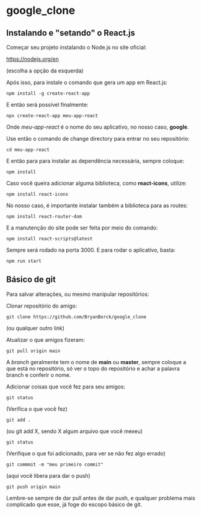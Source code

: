 # google_clone

## Instalando e "setando" o React.js

Começar seu projeto instalando o Node.js no site oficial:

https://nodejs.org/en

(escolha a opção da esquerda)

Após isso, para instale o comando que gera um app em React.js:

```
npm install -g create-react-app
```

E então será possível finalmente:

```
npx create-react-app meu-app-react
```

Onde *meu-app-react* é o nome do seu aplicativo, no nosso caso, **google**.

Use então o comando de change directory para entrar no seu repositório:

```
cd meu-app-react
```

E então para para instalar as dependência necessária, sempre coloque:

```
npm install
```

Caso você queira adicionar alguma biblioteca, como **react-icons**, utilize:

```
npm install react-icons
```

No nosso caso, é importante instalar também a biblioteca para as routes:

```
npm install react-router-dom
```

E a manutenção do site pode ser feita por meio do comando:

```
npm install react-scripts@latest
```

Sempre será rodado na porta 3000. E para rodar o aplicativo, basta:

```
npm run start
```

## Básico de git

Para salvar alterações, ou mesmo manipular repositórios:

Clonar repositório do amigo:

```
git clone https://github.com/BryanBorck/google_clone
```

(ou qualquer outro link)

Atualizar o que amigos fizeram:

```
git pull origin main
```

A *branch* geralmente tem o nome de **main** ou **master**, sempre coloque a que está no repositório, só ver o topo do repositório e achar a palavra branch e conferir o nome.

Adicionar coisas que você fez para seu amigos:

```
git status
```

(Verifica o que você fez)

```
git add .
```

(ou git add X, sendo X algum arquivo que você mexeu)

```
git status
```

(Verifique o que foi adicionado, para ver se não fez algo errado)

```
git commmit -m "meu primeiro commit"
```

(aqui você libera para dar o push)

```
git push origin main
```

Lembre-se sempre de dar pull antes de dar push, e qualquer problema mais complicado que esse, já foge do escopo básico de git.
